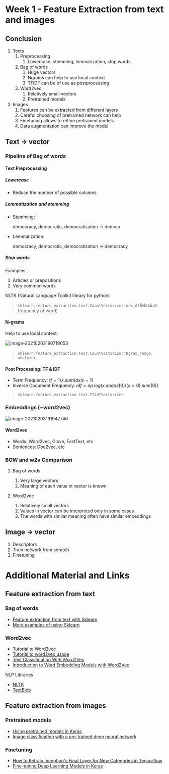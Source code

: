 # Week 1 - Feature Extraction from text and images

## Conclusion

1. Texts
   1. Preprocessing
      1. Lowercase, stemming, lemmarization, stop words
   2. Bag of words
      1. Huge vectors
      2. Ngrams can help to use local context
      3. TFiDF can be of use as postprocessing
   3. Word2vec
      1. Relatively small vectors
      2. Pretrained models
2. Images
   1. Features can be extracted from different layers
   2. Careful choosing of pretrained network can help
   3. Finetuning allows to refine pretrained models
   4. Data augmentation can improve the model

## Text -> vector

### Pipeline of Bag of words

#### Text Preprocessing

##### Lowercase

- Reduce the number of possible columns

##### Lemmatization and stemming

- Stemming:

  democracy, democratic, democratization $\to$ democr

- Lemmatization:

  democracy, democratic, democratization $\to$ democracy

##### Stop words

Examples:

1. Articles or prepositions
2. Very common words

NLTK (Natural Language Toolkit library for python)

> `sklearn.feature_extraction.text.CountVectorizer`: `max_df`(Maxium frequency of word)

#### N-grams

Help to use local context.

![image-20210203190719053](https://i.loli.net/2021/02/04/rwFMeVC6WmHdBh7.png)

> `sklearn.feature_extraction.text.CountVectorizer`: `Ngram_range, analyzer`

#### Post Processing: TF & IDF

- Term Frequency: $tf = 1/x.sum(axis=1)$
- Inverse Document Frequency: $idf = np.log(x.shape[0] / (x>0).sum(0))$

> `sklearn.feature_extraction.text.TfidfVectorizer`



### Embeddings (~word2vec)

![image-20210203191947746](https://i.loli.net/2021/02/04/YuDpiHTPy4e9x2f.png)

#### Word2vec

- Words: Word2vec, Glove, FastText, etc
- Sentences: Doc2vec, etc



### BOW and w2v Comparison

1. Bag of words

   1. Very large vectors
   2. Meaning of each value in vector is known

2. Word2vec

   1. Relatively small vectors
   2. Values in vector can be interpreted only in some cases
   3. The words with similar meaning often have similar embeddings

   

## Image -> vector

1. Descriptors
2. Train network from scratch
3. Finetuning



# Additional Material and Links

## Feature extraction from text

### Bag of words

- [Feature extraction from text with Sklearn](http://scikit-learn.org/stable/modules/feature_extraction.html)
- [More examples of using Sklearn](https://andhint.github.io/machine-learning/nlp/Feature-Extraction-From-Text/)

### Word2vec

- [Tutorial to Word2vec](https://www.tensorflow.org/tutorials/word2vec)
- [Tutorial to word2vec usage](https://rare-technologies.com/word2vec-tutorial/)
- [Text Classification With Word2Vec](http://nadbordrozd.github.io/blog/2016/05/20/text-classification-with-word2vec/)
- [Introduction to Word Embedding Models with Word2Vec](https://taylorwhitten.github.io/blog/word2vec)



NLP Libraries

- [NLTK](http://www.nltk.org/)
- [TextBlob](https://github.com/sloria/TextBlob)



## Feature extraction from images

### Pretrained models

- [Using pretrained models in Keras](https://keras.io/applications/)
- [Image classification with a pre-trained deep neural network](https://www.kernix.com/blog/image-classification-with-a-pre-trained-deep-neural-network_p11)

### Finetuning

- [How to Retrain Inception's Final Layer for New Categories in Tensorflow](https://www.tensorflow.org/tutorials/image_retraining)
- [Fine-tuning Deep Learning Models in Keras](https://flyyufelix.github.io/2016/10/08/fine-tuning-in-keras-part2.html)